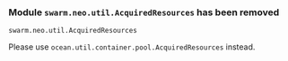### Module `swarm.neo.util.AcquiredResources` has been removed

`swarm.neo.util.AcquiredResources`

Please use `ocean.util.container.pool.AcquiredResources` instead.
